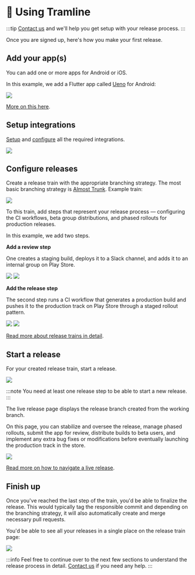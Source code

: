 ---
---

# 🚀 Using Tramline

:::tip
[Contact us](/getting-support) and we'll help you get setup with your release process.
:::

Once you are signed up, here's how you make your first release.

## Add your app(s)

You can add one or more apps for Android or iOS.

In this example, we add a Flutter app called [Ueno](https://github.com/tramlinehq/ueno) for Android:

![](/img/create-new-app.png)

[More on this here](app).

## Setup integrations

[Setup](/integrations) and [configure](app-configuration) all the required integrations.

![](/img/add-integrations-new-app.png)

## Configure releases

Create a release train with the appropriate branching strategy. The most basic branching strategy is [Almost Trunk](/branching-strategies). Example train:

![](/img/sample-train.png)

To this train, add steps that represent your release process — configuring the CI workflows, beta group distributions, and phased rollouts for production releases.

In this example, we add two steps.

**Add a review step**

One creates a staging build, deploys it to a Slack channel, and adds it to an internal group on Play Store.

![](/img/review-step-short.png)
![](/img/staging-distributions.png)

**Add the release step**

The second step runs a CI workflow that generates a production build and pushes it to the production track on Play Store through a staged rollout pattern.

![](/img/release-step-short.png)
![](/img/prod-distributions.png)

[Read more about release trains in detail](release-trains).

## Start a release

For your created release train, start a release.

![](/img/start-release.png)

:::note
You need at least one release step to be able to start a new release.
:::

The live release page displays the release branch created from the working branch.

On this page, you can stabilize and oversee the release, manage phased rollouts, submit the app for review, distribute builds to beta users, and implement any extra bug fixes or modifications before eventually launching the production track in the store.

![](/img/live-release.png)

[Read more on how to navigate a live release](live-release).

## Finish up

Once you've reached the last step of the train, you'd be able to finalize the release. This would typically tag the responsible commit and depending on the branching strategy, it will also automatically create and merge necessary pull requests.

You'd be able to see all your releases in a single place on the release train page:

![](/img/previous-release.png)

:::info
Feel free to continue over to the next few sections to understand the release process in detail. [Contact us](/getting-support) if you need any help.
:::
